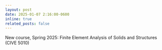 ```yaml
---
layout: post
date: 2025-01-07 2:16:00-0600
inline: true
related_posts: false
---
```


New course, Spring 2025:
Finite Element Analysis of Solids and Structures (CIVE 5010)